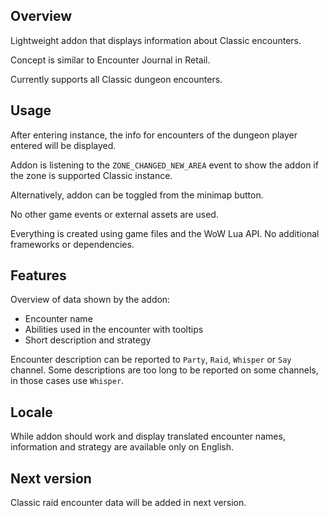 ﻿## Overview

Lightweight addon that displays information about Classic encounters.

Concept is similar to Encounter Journal in Retail.

Currently supports all Classic dungeon encounters.

## Usage

After entering instance, the info for encounters of the dungeon player entered will be displayed.

Addon is listening to the `ZONE_CHANGED_NEW_AREA` event to show the addon if the zone is supported Classic instance.

Alternatively, addon can be toggled from the minimap button.

No other game events or external assets are used.

Everything is created using game files and the WoW Lua API.
No additional frameworks or dependencies.

## Features

Overview of data shown by the addon:
- Encounter name
- Abilities used in the encounter with tooltips
- Short description and strategy

Encounter description can be reported to `Party`, `Raid`, `Whisper` or `Say` channel.
Some descriptions are too long to be reported on some channels, in those cases use `Whisper`.

## Locale

While addon should work and display translated encounter names, information and strategy are available only on English.

## Next version

Classic raid encounter data will be added in next version.